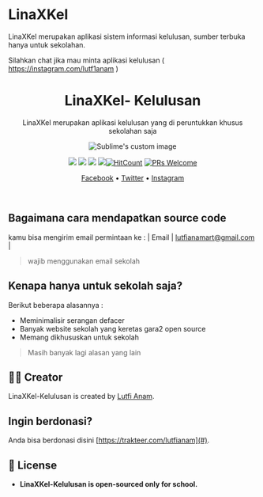 # LinaXKel
LinaXKel merupakan aplikasi sistem informasi kelulusan, sumber terbuka hanya untuk sekolahan.

Silahkan chat jika mau minta aplikasi kelulusan ( https://instagram.com/lutf1anam )

<h1 align="center">LinaXKel- Kelulusan</h1>

<p align="center">
LinaXKel merupakan aplikasi kelulusan yang di peruntukkan khusus sekolahan saja
</p>

<p align="center">
  <img src="https://user-images.githubusercontent.com/46257169/85205857-2e0f6700-b348-11ea-9d71-0d19e288c48e.png" alt="Sublime's custom image"/>
</p>

<span align="center">

[![](https://img.shields.io/github/issues/lutfianam/LinaXKel?style=flat-square)](https://img.shields.io/github/issues/lutfianam/LinaXKel?style=flat-square) ![](https://img.shields.io/github/stars/lutfianam/LinaXKel?style=flat-square)
![](https://img.shields.io/github/forks/lutfianam/LinaXKel?style=flat-square) ![](https://img.shields.io/github/license/lutfianam/LinaXKel?style=flat-square)[![HitCount](http://hits.dwyl.com/lutfianam/https://githubcom/lutfianam/LinaXKel.svg)](http://hits.dwyl.com/syauqizaidan/https://githubcom/lutfianam/LinaXKel)  [![PRs Welcome](https://img.shields.io/badge/PRs-welcome-brightgreen.svg?style=flat-square)](http://makeapullrequest.com)

</span>

<p align="center">
  <a href="https://facebook.com/lutf1anam">Facebook</a>
  •
  <a href="https://twitter.com/lutf1anam">Twitter</a>
  •
  <a href="https://instagram.com/lutf1anam">Instagram</a>
</p>

<br>

## Bagaimana cara mendapatkan source code
kamu bisa mengirim email permintaan ke :
| Email  | lutfianamart@gmail.com |

> wajib menggunakan email sekolah

## Kenapa hanya untuk sekolah saja?
Berikut beberapa alasannya :
- Meminimalisir serangan defacer
- Banyak website sekolah yang keretas gara2 open source
- Memang dikhususkan untuk sekolah

> Masih banyak lagi alasan yang lain

## 👨‍💻 Creator
LinaXKel-Kelulusan is created by [Lutfi Anam](http://trakteer.com/lutfianam).

## Ingin berdonasi?
Anda bisa berdonasi disini [https://trakteer.com/lutfianam](#).

## 📝 License
- **LinaXKel-Kelulusan is open-sourced only for school.**

